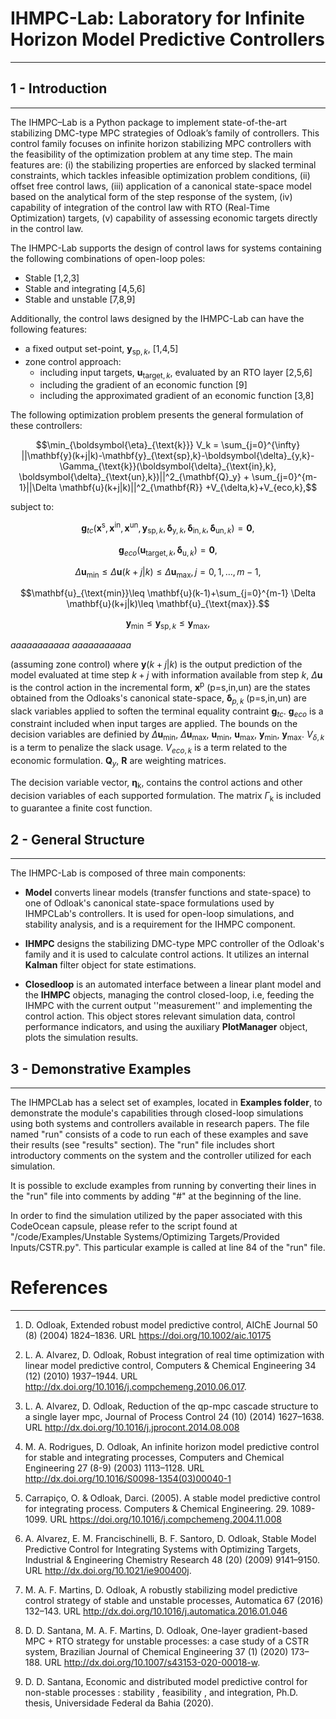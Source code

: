 # IHMPC-Lab: Laboratory for Infinite Horizon Model Predictive Controllers

---

## 1 - Introduction
---

The IHMPC–Lab is a Python package to implement state-of-the-art stabilizing DMC-type MPC strategies of Odloak’s family of controllers. This control family focuses on infinite horizon stabilizing MPC controllers with the feasibility of the optimization problem at any time step. The main features are: (i) the stabilizing properties are enforced by slacked terminal constraints, which tackles infeasible optimization problem conditions, (ii) offset free control laws, (iii) application of a canonical state-space model based on the analytical form of the step response of the system, (iv) capability of integration of the control law with RTO (Real-Time Optimization) targets, (v) capability of assessing economic targets directly in the control law.

The IHMPC-Lab supports the design of control laws for systems containing the following combinations of open-loop poles:
+ Stable [1,2,3]
+ Stable and integrating [4,5,6]
+ Stable and unstable [7,8,9]

Additionally, the control laws designed by the IHMPC-Lab can have the following features:

+ a fixed output set-point, $\mathbf{y}_{\text{sp},k}$, [1,4,5]
+ zone control approach:
    + including input targets, $\mathbf{u}_{\text{target},k}$, evaluated by an RTO layer [2,5,6]
    + including the gradient of an economic function [9]
    + including the approximated gradient of an economic function [3,8]

The following optimization problem presents the general formulation of these controllers:
```math
\min_{\boldsymbol{\eta}_{\text{k}}} V_k =  
\sum_{j=0}^{\infty} ||\mathbf{y}(k+j|k)-\mathbf{y}_{\text{sp},k}-\boldsymbol{\delta}_{y,k}-\Gamma_{\text{k}}(\boldsymbol{\delta}_{\text{in},k}, \boldsymbol{\delta}_{\text{un},k})||^2_{\mathbf{Q}_y} + \sum_{j=0}^{m-1}||\Delta \mathbf{u}(k+j|k)||^2_{\mathbf{R}}
+V_{\delta,k}+V_{eco,k},
 ```
subject to:

```math
\mathbf{g}_{tc}(\mathbf{x}^{\text{s}}, \mathbf{x}^{\text{in}},\mathbf{x}^{\text{un}},\boldsymbol{y}_{\text{sp},k},\boldsymbol{\delta}_{\text{y},k},\boldsymbol{\delta}_{\text{in},k},\boldsymbol{\delta}_{\text{un},k}) = \mathbf{0},
```
```math
\mathbf{g}_{eco}(\mathbf{u}_{\text{target},k},\boldsymbol{\delta}_{\text{u},k}) = \mathbf{0},
```
```math
\Delta \mathbf{u}_{\text{min}}\leq\Delta \mathbf{u}(k+j|k)\leq\Delta \mathbf{u}_{\text{max}}, j = 0,1,\ldots,m-1,
 ```
```math
\mathbf{u}_{\text{min}}\leq \mathbf{u}(k-1)+\sum_{j=0}^{m-1} \Delta \mathbf{u}(k+j|k)\leq \mathbf{u}_{\text{max}}.
```
```math
\mathbf{y}_{\text{min}}\leq \mathbf{y}_{\text{sp},k}\leq\mathbf{y}_{\text{max}}, 
```
 $`aaaaaaaaaaa`$
 $`aaaaaaaaaaa`$
 
(assuming zone control) where $`\mathbf{y}(k+j|k)`$ is the output prediction of the model evaluated at time step  $`k+j`$ with information available from step $`k`$, $`\Delta \mathbf{u}`$ is the control action in the incremental form, $`\mathbf{x}^{\text{p}}`$ (p=s,in,un) are the states obtained from the Odloaks's canonical state-space, $`\boldsymbol{\delta}_{p,k}`$ (p=s,in,un) are slack variables applied to soften the terminal equality contraint 
 $`\mathbf{g}_{tc}`$. $`\mathbf{g}_{eco}`$ is a constraint included when input targes are applied. The bounds on the decision variables are definied by  $`\Delta \mathbf{u}_{\text{min}}`$, $`\Delta \mathbf{u}_{\text{max}}`$, $`\mathbf{u}_{\text{min}}`$, $`\mathbf{u}_{\text{max}}`$, $`\mathbf{y}_{\text{min}}`$, $`\mathbf{y}_{\text{max}}`$. $`V_{\delta,k}`$ is a term to penalize the slack usage. $`V_{eco,k}`$ is a term related to the economic formulation. $`\mathbf{Q}_y`$, $`\mathbf{R}`$ are weighting matrices.

The decision variable vector, $`\boldsymbol{\eta}_{\text{k}}`$, contains the control actions and other decision variables of each supported formulation. The matrix $`\Gamma_{\text{k}}`$ is included to guarantee a finite cost function. 

## 2 - General Structure
---
The IHMPC-Lab is composed of three main components:

+ **Model** converts linear models (transfer functions and state-space) to one of Odloak's canonical state-space formulations used by IHMPCLab's controllers. It is used for open-loop simulations, and stability analysis, and is a requirement for the IHMPC component.

+ **IHMPC** designs the stabilizing DMC-type MPC controller of the Odloak's family and it is used to calculate control actions. It utilizes an internal **Kalman** filter object for state estimations. 

+ **Closedloop** is an automated interface between a linear plant model and the **IHMPC** objects, managing the control closed-loop, i.e, feeding the IHMPC with the current output ''measurement'' and implementing the control action. This object stores relevant simulation data, control performance indicators, and using the auxiliary **PlotManager** object, plots the simulation results.

## 3 - Demonstrative Examples
---
The IHMPCLab has a select set of examples, located in **Examples folder**, to demonstrate the module's capabilities through closed-loop simulations using both systems and controllers available in research papers. The file named "run" consists of a code to run each of these examples and save their results (see "results" section). The "run" file includes short introductory comments on the system and the controller utilized for each simulation.

It is possible to exclude examples from running by converting their lines in the "run" file into comments by adding "#" at the beginning of the line.

In order to find the simulation utilized by the paper associated with this CodeOcean capsule, please refer to the script found at "/code/Examples/Unstable Systems/Optimizing Targets/Provided Inputs/CSTR.py". This particular example is called at line 84 of the "run" file.

# References

---
1. D. Odloak, Extended robust model predictive control, AIChE Journal 50 (8) (2004) 1824–1836. URL https://doi.org/10.1002/aic.10175

2. L. A. Alvarez, D. Odloak, Robust integration of real time optimization with linear model predictive control, Computers & Chemical Engineering 34 (12) (2010) 1937–1944.  URL http://dx.doi.org/10.1016/j.compchemeng.2010.06.017.

3. L. A. Alvarez, D. Odloak, Reduction of the qp-mpc cascade structure to a single layer mpc, Journal of Process Control 24 (10) (2014) 1627–1638. URL http://dx.doi.org/10.1016/j.jprocont.2014.08.008


4. M. A. Rodrigues, D. Odloak, An infinite horizon model predictive control for stable and integrating processes, Computers and Chemical Engineering 27 (8-9) (2003) 1113–1128.  URL http://dx.doi.org/10.1016/S0098-1354(03)00040-1

5. Carrapiço, O. & Odloak, Darci. (2005). A stable model predictive control for integrating process. Computers & Chemical Engineering. 29. 1089-1099. URL https://doi.org/10.1016/j.compchemeng.2004.11.008

6. A. Alvarez, E. M. Francischinelli, B. F. Santoro, D. Odloak, Stable Model Predictive Control for Integrating Systems with Optimizing Targets, Industrial & Engineering Chemistry Research 48 (20) (2009) 9141–9150.  URL http://dx.doi.org/10.1021/ie900400j.

7. M. A. F. Martins, D. Odloak, A robustly stabilizing model predictive control strategy of stable and unstable processes, Automatica 67 (2016) 132–143. URL http://dx.doi.org/10.1016/j.automatica.2016.01.046

8. D. D. Santana, M. A. F. Martins, D. Odloak, One-layer gradient-based MPC + RTO strategy for unstable processes: a case study of a CSTR system, Brazilian Journal of Chemical Engineering 37 (1) (2020) 173–188.  URL http://dx.doi.org/10.1007/s43153-020-00018-w.

9. D. D. Santana, Economic and distributed model predictive control for non-stable processes : stability , feasibility , and integration, Ph.D. thesis, Universidade Federal da Bahia (2020).

</font>
